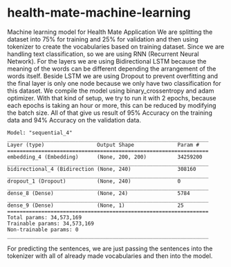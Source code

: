 # health-mate-machine-learning
Machine learning model for Health Mate Application
We are splitting the dataset into 75% for training and 25% for validation and then using tokenizer to create the vocabularies based on training dataset. Since we are handling text 
classification, so we are using RNN (Recurrent Neural Network). For the layers we are using Bidirectional LSTM because the meaning of the words can be different depending the 
arrangement of the words itself. Beside LSTM we are using Dropout to prevent overfitting and the final layer is only one node because we only have two classification for this 
dataset. We compile the model using binary_crossentropy and adam optimizer. With that kind of setup, we try to run it with 2 epochs, because each epochs is taking an hour or more, 
this can be reduced by modifying the batch size. All of that give us result of 95% Accuracy on the training data and 94% Accuracy on the validation data.
```
Model: "sequential_4"
_________________________________________________________________
Layer (type)                 Output Shape              Param #   
=================================================================
embedding_4 (Embedding)      (None, 200, 200)          34259200  
_________________________________________________________________
bidirectional_4 (Bidirection (None, 240)               308160    
_________________________________________________________________
dropout_1 (Dropout)          (None, 240)               0         
_________________________________________________________________
dense_8 (Dense)              (None, 24)                5784      
_________________________________________________________________
dense_9 (Dense)              (None, 1)                 25        
=================================================================
Total params: 34,573,169
Trainable params: 34,573,169
Non-trainable params: 0
_________________________________________________________________
```
For predicting the sentences, we are just passing the sentences into the tokenizer with all of already made vocabularies and then into the model.
